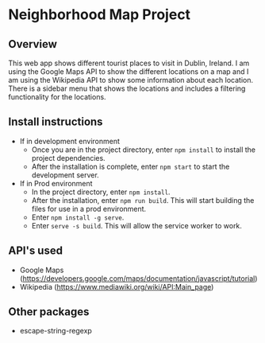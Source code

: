# Neighborhood Map Project

## Overview
This web app shows different tourist places to visit in Dublin, Ireland.  I am using the Google Maps API to show the different locations on a map and I am using the Wikipedia API to show some information about each location.  There is a sidebar menu that shows the locations and includes a filtering functionality for the locations.

## Install instructions
  - If in development environment
    - Once you are in the project directory, enter `npm install` to install the project dependencies.
    - After the installation is complete, enter `npm start` to start the development server.
- If in Prod environment
    - In the project directory, enter `npm install`.
    - After the installation, enter `npm run build`.  This will start building the files for use in a prod environment.
    - Enter `npm install -g serve`.
    - Enter `serve -s build`.  This will allow the service worker to work.

## API's used
 - Google Maps (https://developers.google.com/maps/documentation/javascript/tutorial)
 - Wikipedia (https://www.mediawiki.org/wiki/API:Main_page)
 
## Other packages
 - escape-string-regexp 